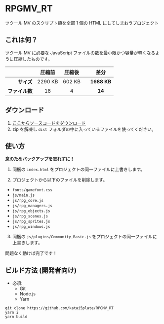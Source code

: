 # RPGMV_RT

ツクール MV のスクリプト類を全部 1 個の HTML にしてしまおうプロジェクト

## これは何？

ツクール MV に必要な JavaScript ファイルの数を最小限かつ容量が軽くなるように圧縮したものです。

|                | 圧縮前  | 圧縮後 |     |    差分     |
| -------------: | :-----: | :----: | --- | :---------: |
|     **サイズ** | 2290 KB | 602 KB |     | **1688 KB** |
| **ファイル数** |   18    |   4    |     |   **14**    |

## ダウンロード

1. [ここからソースコードをダウンロード](https://github.com/katai5plate/RPGMV_RT/archive/master.zip)
2. zip を解凍し `dist` フォルダの中に入っているファイルを使ってください。

## 使い方

**念のためバックアップを忘れずに！**

1. 同梱の `index.html` をプロジェクトの同一ファイルに上書きします。

2. プロジェクトから以下のファイルを削除します。

- `fonts/gamefont.css`
- `js/main.js`
- `js/rpg_core.js`
- `js/rpg_managers.js`
- `js/rpg_objects.js`
- `js/rpg_scenes.js`
- `js/rpg_sprites.js`
- `js/rpg_windows.js`

3. 同梱の `js/plugins/Community_Basic.js` をプロジェクトの同一ファイルに上書きします。

問題なく動けば完了です！

## ビルド方法 (開発者向け)

- 必須:
  - Git
  - Node.js
  - Yarn

```
git clone https://github.com/katai5plate/RPGMV_RT
yarn i
yarn build
```

